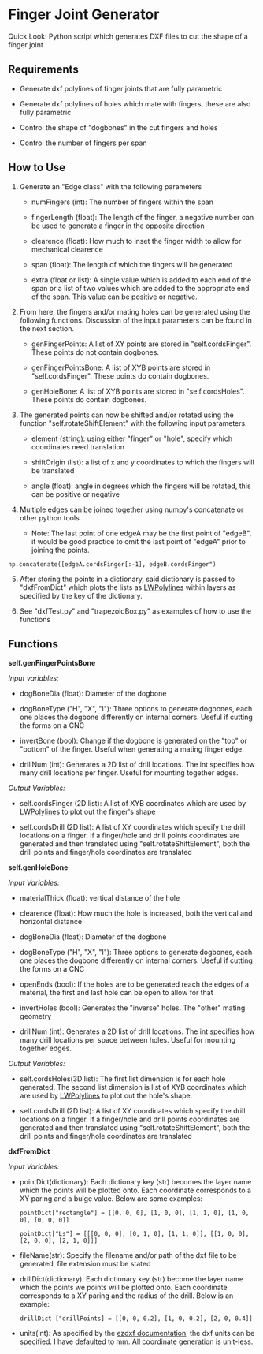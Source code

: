# Finger Joint Generator

Quick Look: Python script which generates DXF files to cut the shape of a finger joint

## Requirements

- Generate dxf polylines of finger joints that are fully parametric

- Generate dxf polylines of holes which mate with fingers, these are also fully parametric

- Control the shape of "dogbones" in the cut fingers and holes

- Control the number of fingers per span

## How to Use

1. Generate an "Edge class" with the following parameters
   
   - numFingers (int): The number of fingers within the span
   
   - fingerLength (float): The length of the finger, a negative number can be used to generate a finger in the opposite direction
   
   - clearence (float): How much to inset the finger width to allow for mechanical clearence
   
   - span (float): The length of which the fingers will be generated
   
   - extra (float or list): A single value which is added to each end of the span or a list of two values which are added to the appropriate end of the span. This value can be positive or negative.

2. From here, the fingers and/or mating holes can be generated using the following functions. Discussion of the input parameters can be found in the next section.

   - genFingerPoints: A list of XY points are stored in "self.cordsFinger". These points do not contain dogbones.

   - genFingerPointsBone: A list of XYB points are stored in "self.cordsFinger". These points do contain dogbones.

   - genHoleBone: A list of XYB points are stored in "self.cordsHoles". These points do contain dogbones.

3. The generated points can now be shifted and/or rotated using the function "self.rotateShiftElement" with the following input parameters.

   - element (string): using either "finger" or "hole", specify which coordinates need translation

   - shiftOrigin (list): a list of x and y coordinates to which the fingers will be translated

   - angle (float): angle in degrees which the fingers will be rotated, this can be positive or negative

4. Multiple edges can be joined together using numpy's concatenate or other python tools

   - Note: The last point of one edgeA may be the first point of "edgeB", it would be good practice to omit the last point of "edgeA" prior to joining the points.
  
  ```
  np.concatenate([edgeA.cordsFinger[:-1], edgeB.cordsFinger")
  ```

5. After storing the points in a dictionary, said dictionary is passed to "dxfFromDict" which plots the lists as [LWPolylines](https://ezdxf.readthedocs.io/en/stable/dxfentities/lwpolyline.html) within layers as specified by the key of the dictionary.

6. See "dxfTest.py" and "trapezoidBox.py" as examples of how to use the functions

## Functions

**self.genFingerPointsBone**

*Input variables:*

- dogBoneDia (float): Diameter of the dogbone

- dogBoneType ("H", "X", "I"): Three options to generate dogbones, each one places the dogbone differently on internal corners. Useful if cutting the forms on a CNC

- invertBone (bool): Change if the dogbone is generated on the "top" or "bottom" of the finger. Useful when generating a mating finger edge.

- drillNum (int): Generates a 2D list of drill locations. The int specifies how many drill locations per finger. Useful for mounting together edges.

*Output Variables:*

- self.cordsFinger (2D list): A list of XYB coordinates which are used by [LWPolylines](https://ezdxf.readthedocs.io/en/stable/dxfentities/lwpolyline.html) to plot out the finger's shape

- self.cordsDrill (2D list): A list of XY coordinates which specify the drill locations on a finger. If a finger/hole and drill points coordinates are generated and then translated using "self.rotateShiftElement", both the drill points and finger/hole coordinates are translated

**self.genHoleBone**

*Input Variables:*

- materialThick (float): vertical distance of the hole

- clearence (float): How much the hole is increased, both the vertical and horizontal distance

- dogBoneDia (float): Diameter of the dogbone

- dogBoneType ("H", "X", "I"): Three options to generate dogbones, each one places the dogbone differently on internal corners. Useful if cutting the forms on a CNC

- openEnds (bool): If the holes are to be generated reach the edges of a material, the first and last hole can be open to allow for that

- invertHoles (bool): Generates the "inverse" holes. The "other" mating geometry

- drillNum (int): Generates a 2D list of drill locations. The int specifies how many drill locations per space between holes. Useful for mounting together edges.

*Output Variables:*

- self.cordsHoles(3D list): The first list dimension is for each hole generated. The second list dimension is list of XYB coordinates which are used by [LWPolylines](https://ezdxf.readthedocs.io/en/stable/dxfentities/lwpolyline.html) to plot out the hole's shape.

- self.cordsDrill (2D list): A list of XY coordinates which specify the drill locations on a finger. If a finger/hole and drill points coordinates are generated and then translated using "self.rotateShiftElement", both the drill points and finger/hole coordinates are translated

**dxfFromDict**

*Input Variables:*

- pointDict(dictionary): Each dictionary key (str) becomes the layer name which the points will be plotted onto. Each coordinate corresponds to a XY paring and a bulge value. Below are some examples:
  
  ```
  pointDict["rectangle"] = [[0, 0, 0], [1, 0, 0], [1, 1, 0], [1, 0, 0], [0, 0, 0]]
  
  pointDict["Ls"] = [[[0, 0, 0], [0, 1, 0], [1, 1, 0]], [[1, 0, 0], [2, 0, 0], [2, 1, 0]]]
  ```

- fileName(str): Specify the filename and/or path of the dxf file to be generated, file extension must be stated

- drillDict(dictionary): Each dictionary key (str) become the layer name which the points we points will be plotted onto. Each coordinate corresponds to a XY paring and the radius of the drill. Below is an example:
  
  ```
  drillDict ["drillPoints] = [[0, 0, 0.2], [1, 0, 0.2], [2, 0, 0.4]]
  ```

- units(int): As specified by the [ezdxf documentation](https://ezdxf.readthedocs.io/en/stable/concepts/units.html#module-ezdxf.units), the dxf units can be specified. I have defaulted to mm. All coordinate generation is unit-less.
